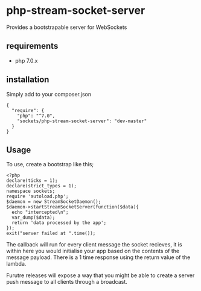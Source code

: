 # php-stream-socket-server
Provides a bootstrapable server for WebSockets

## requirements

- php 7.0.x

## installation

Simply add to your composer.json

```
{
  "require": {
    "php": "^7.0",
    "sockets/php-stream-socket-server": "dev-master"
  }
}
```

## Usage

To use, create a bootstrap like this;

```
<?php
declare(ticks = 1);
declare(strict_types = 1);
namespace sockets;
require 'autoload.php';
$daemon = new StreamSocketDaemon();
$daemon->startStreamSocketServer(function($data){
  echo "intercepted\n";
  var_dump($data);
  return 'data processed by the app';
});
exit("server failed at ".time());
```

The callback will run for every client message the socket recieves, it is within here you would initialise your app based on the contents of the message payload. There is a 1 time response using the return value of the lambda.

Furutre releases will expose a way that you might be able to create a server push message to all clients through a broadcast.


